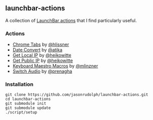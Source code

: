 ## launchbar-actions

A collection of [LaunchBar actions][actions] that I find particularly useful.

### Actions

- [Chrome Tabs](https://github.com/hlissner/lb6-actions/tree/a9e069e/Chrome%20Tabs.lbaction) by [@hlissner](https://github.com/hlissner)
- [Date Convert](https://github.com/atika/LaunchBar-Actions/blob/431be7b/README.md#date-convert) by [@atika](https://github.com/atika)
- [Get Local IP](https://github.com/heikowitte/LaunchBarActions/tree/ffe51d0) by [@heikowitte](https://github.com/heikowitte)
- [Get Public IP](https://github.com/heikowitte/LaunchBarActions/tree/ffe51d0) by [@heikowitte](https://github.com/heikowitte)
- [Keyboard Maestro Macros](https://github.com/mlinzner/LaunchBarActions/tree/f9fb172/actions/Keyboard%20Maestro) by [@mlinzner](https://github.com/mlinzner)
- [Switch Audio](http://prenagha.github.io/launchbar/audio.html) by [@prenagha](https://github.com/prenagha)

### Installation

```
git clone https://github.com/jasonrudolph/launchbar-actions.git
cd launchbar-actions
git submodule init
git submodule update
./script/setup
```

[actions]: https://www.obdev.at/products/launchbar/actions.html
